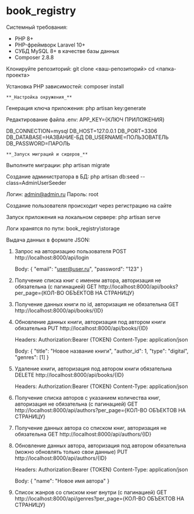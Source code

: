 # book_registry

Системный требования:

-   PHP 8+
-   PHP-фреймворк Laravel 10+
-   СУБД MySQL 8+ в качестве базы данных
-   Composer 2.8.8

Клонируйте репозиторий:
git clone <ваш-репозиторий>
cd <папка-проекта>

Установка PHP зависимостей:
composer install

    **_Настройка окружения_**

Генерация ключа приложения:
php artisan key:generate

Редактирование файла .env:
APP_KEY={КЛЮЧ ПРИЛОЖЕНИЯ}

DB_CONNECTION=mysql
DB_HOST=127.0.0.1
DB_PORT=3306
DB_DATABASE=НАЗВАНИЕ-БД
DB_USERNAME=ПОЛЬЗОВАТЕЛЬ
DB_PASSWORD=ПАРОЛЬ

    **_Запуск миграций и сидеров_**

Выполните миграции:
php artisan migrate

Создание администратора в БД:
php artisan db:seed --class=AdminUserSeeder

Логин: admin@admin.ru
Пароль: root

Создание пользователя происходит через регистрацию на сайте

Запуск приложения на локальном сервере:
php artisan serve

Логи хранятся по пути: book_registry\storage

Выдача данных в формате JSON:

1.  Запрос на авторизацию пользователя
    POST http://localhost:8000/api/login

    Body:
    {
    "email": "user@user.ru",
    "password": "123"
    }

2.  Получение списка книг с именем автора, авторизация не обязательна (с пагинацией)
    GET http://localhost:8000/api/books?per_page={КОЛ-ВО ОБЪЕКТОВ НА СТРАНИЦУ}

3.  Получение данных книги по id, авторизация не обязательна
    GET http://localhost:8000/api/books/{ID}

4.  Обновление данных книги, авторизация под автором книги обязательна
    PUT http://localhost:8000/api/books/{ID}

    Headers:
    Authorization:Bearer {TOKEN}
    Content-Type: application/json

    Body:
    {
    "title": "Новое название книги",
    "author_id": 1,
    "type": "digital",
    "genres": [1]
    }

5.  Удаление книги, авторизация под автором книги обязательна
    DELETE http://localhost:8000/api/books/{ID}

    Headers:
    Authorization:Bearer {TOKEN}
    Content-Type: application/json

6.  Получение списка авторов с указанием количества книг, авторизация не обязательна (с пагинацией)
    GET http://localhost:8000/api/authors?per_page={КОЛ-ВО ОБЪЕКТОВ НА СТРАНИЦУ}

7.  Получение данных автора со списком книг, авторизация не обязательна
    GET http://localhost:8000/api/authors/{ID}

8.  Обновление данных автора, авторизация под автором обязательна (можно обновлять только свои данные)
    PUT http://localhost:8000/api/authors/{ID}

    Headers:
    Authorization:Bearer {TOKEN}
    Content-Type: application/json

    Body:
    {
    "name": "Новое имя автора"
    }

9.  Список жанров со списком книг внутри (с пагинацией)
    GET http://localhost:8000/api/genres?per_page={КОЛ-ВО ОБЪЕКТОВ НА СТРАНИЦУ}

